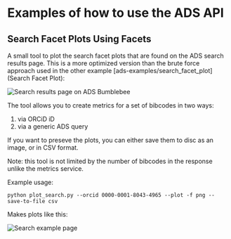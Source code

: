 # Examples of how to use the ADS API

## Search Facet Plots Using Facets

A small tool to plot the search facet plots that are found on the ADS search results page. This is a more optimized version than the brute force approach used in the other example [ads-examples/search_facet_plot](Search Facet Plot):

![Search results page on ADS Bumblebee](https://raw.githubusercontent.com/jonnybazookatone/ads-examples/master/search_facet_optimized/ui_example.png)

The tool allows you to create metrics for a set of bibcodes in two ways:

  1. via ORCiD iD
  2. via a generic ADS query

If you want to preseve the plots, you can either save them to disc as an image, or in CSV format.

Note: this tool is not limited by the number of bibcodes in the response unlike the metrics service.

Example usage:
```
python plot_search.py --orcid 0000-0001-8043-4965 --plot -f png --save-to-file csv
```

Makes plots like this:

![Search example page](https://raw.githubusercontent.com/jonnybazookatone/ads-examples/master/search_facet_optimized/example.png)
